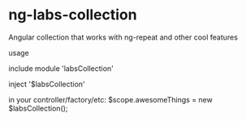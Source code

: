ng-labs-collection
==================

Angular collection that works with ng-repeat and other cool features

usage

include module 'labsCollection'

inject '$labsCollection'

in your controller/factory/etc:  $scope.awesomeThings = new $labsCollection();

